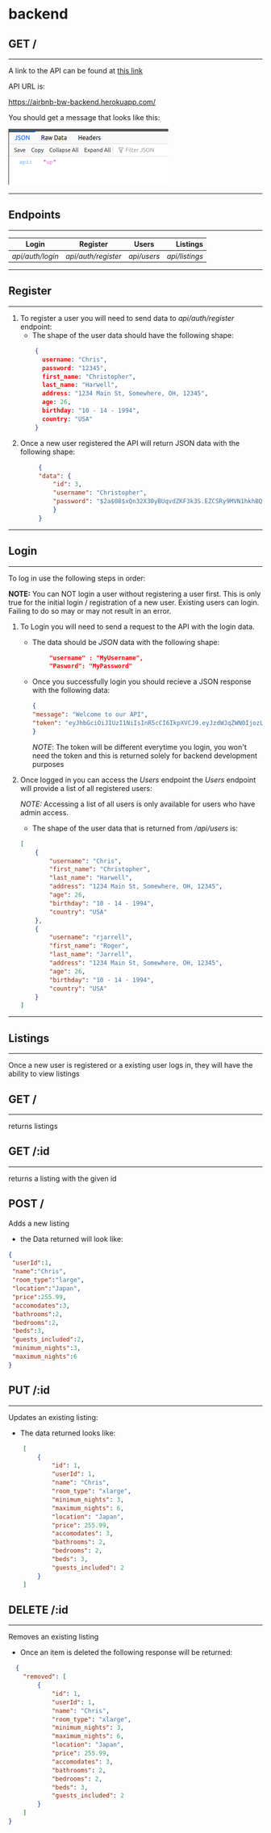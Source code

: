 # backend

 GET /
 ---------
 ---
 A link to the API can be found at [this link](https://airbnb-bw-backend.herokuapp.com/ "API Homepage") 

API URL is:

 https://airbnb-bw-backend.herokuapp.com/


 You should get a message that looks like this:

 ![API-UP](documentation/api-up.png "api up")


 ----------------------

 Endpoints
 ---------
 ---


 | Login    |   Register    | Users | Listings |
 |----------------|:------------------:|:---------------:|-------------------:|
 | _api/auth/login_ | _api/auth/register_ | _api/users_ | _api/listings_ |
---

## Register
---
1. To register a user you will need to send data to _api/auth/register_ endpoint:
   * The shape of the user data should have the following shape:
    ```json
        {
          username: "Chris",
          password: "12345",
          first_name: "Christopher",
          last_name: "Harwell",
          address: "1234 Main St, Somewhere, OH, 12345",
          age: 26,
          birthday: "10 - 14 - 1994",
          country: "USA"
        }
    ```
2. Once a new user registered the API will return JSON data with the following shape:
   ```json
        {
        "data": {
            "id": 3,
            "username": "Christopher",
            "password": "$2a$08$xQn32X30yBUqvdZKF3k3S.EZCSRy9MVN1hkhBQvxO3xbDCjMmJgMC"
            }
        }
    ```
---
## Login
---
To log in use the following steps in order:

__NOTE:__ You can NOT login a user without registering a user first. This is only true for the initial login / registration of a new user. Existing users can login. Failing to do so may or may not result in an error.

1. To Login you will need to send a request to the API with the login data.
   * The data should be _JSON_ data with the following shape:

    ```json
            "username" : "MyUsername",
            "Pasword": "MyPassword"
    ```
    * Once you successfully login you should recieve a JSON response with the following data: 
        ```json 
        {
        "message": "Welcome to our API",
        "token": "eyJhbGciOiJIUzI1NiIsInR5cCI6IkpXVCJ9.eyJzdWJqZWN0IjozLCJ1c2VybmFtZSI6IkNocmlzdG9waGVyIiwiaWF0IjoxNjAwNzIwNzMwLCJleHAiOjE2MDA3MjQzMzB9.__SevXXb6OXZO_TXfhLe88_cgppEGhgG_Ag5Vw28qsw" 
        }
        ```
        _NOTE_: The token will be different everytime you login, you won't need the token and this is returned solely for backend development purposes



2. Once logged in you can access the _Users_ endpoint the _Users_ endpoint will provide a list of all registered users:

    _NOTE:_ Accessing a list of all users is only available for users who have admin access.

    * The shape of the user data that is returned from _/api/users_ is:
    
    ```json
    [
        {
            "username": "Chris",
            "first_name": "Christopher",
            "last_name": "Harwell",
            "address": "1234 Main St, Somewhere, OH, 12345",
            "age": 26,
            "birthday": "10 - 14 - 1994",
            "country": "USA"
        },
        {
            "username": "rjarrell",
            "first_name": "Roger",
            "last_name": "Jarrell",
            "address": "1234 Main St, Somewhere, OH, 12345",
            "age": 26,
            "birthday": "10 - 14 - 1994",
            "country": "USA"
        }
    ]
    ```
-----
## Listings
---

Once a new user is registered or a existing user logs in, they will have the ability to view listings

 ## GET /
 ----
 returns listings

 ## GET /:id
 ----
 returns a listing with the given id

 ## POST / 
 Adds a new listing
 - the Data returned will look like:
 ```json 
 {
  "userId":1,
  "name":"Chris",
  "room_type":"large",
  "location":"Japan",
  "price":255.99,
  "accomodates":3,
  "bathrooms":2,
  "bedrooms":2,
  "beds":3,
  "guests_included":2,
  "minimum_nights":3,
  "maximum_nights":6
}
```
## PUT /:id
---

Updates an existing listing:
- The data returned looks like:
```json 
    [
        {
            "id": 1,
            "userId": 1,
            "name": "Chris",
            "room_type": "xlarge",
            "minimum_nights": 3,
            "maximum_nights": 6,
            "location": "Japan",
            "price": 255.99,
            "accomodates": 3,
            "bathrooms": 2,
            "bedrooms": 2,
            "beds": 3,
            "guests_included": 2
        }
    ]
```

## DELETE /:id
---
Removes an existing listing
- Once an item is deleted the following response will be returned:
```json 
  {
    "removed": [
        {
            "id": 1,
            "userId": 1,
            "name": "Chris",
            "room_type": "xlarge",
            "minimum_nights": 3,
            "maximum_nights": 6,
            "location": "Japan",
            "price": 255.99,
            "accomodates": 3,
            "bathrooms": 2,
            "bedrooms": 2,
            "beds": 3,
            "guests_included": 2
        }
    ]
}
```


